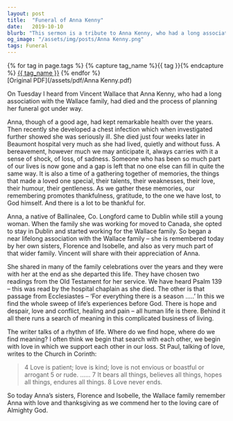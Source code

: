```yaml
---
layout: post
title:  "Funeral of Anna Kenny"
date:   2019-10-10
blurb: "This sermon is a tribute to Anna Kenny, who had a long association with the Wallace family and passed away after a brief illness. The sermon reflects on Anna's life, her qualities, and the memories she left behind. It also discusses the concept of love and its enduring nature, as described by St. Paul in his letter to the Corinthians."
og_image: "/assets/img/posts/Anna Kenny.png"
tags: Funeral
---    
```

<div class="tag-pills">
  {% for tag in page.tags %}
    {% capture tag_name %}{{ tag }}{% endcapture %}
    <a href="{{ site.baseurl }}/tag/{{ tag_name | slugify }}" class="tag-pill">{{ tag_name }}</a>
  {% endfor %}
</div>
[Original PDF](/assets/pdf/Anna Kenny.pdf)

On Tuesday I heard from Vincent Wallace that Anna Kenny, who had a long association with the Wallace family, had died and the process of planning her funeral got under way.

Anna, though of a good age, had kept remarkable health over the years. Then recently she developed a chest infection which when investigated further showed she was seriously ill. She died just four weeks later in Beaumont hospital very much as she had lived, quietly and without fuss. A bereavement, however much we may anticipate it, always carries with it a sense of shock, of loss, of sadness. Someone who has been so much part of our lives is now gone and a gap is left that no one else can fill in quite the same way. It is also a time of a gathering together of memories, the things that made a loved one special, their talents, their weaknesses, their love, their humour, their gentleness. As we gather these memories, our remembering promotes thankfulness, gratitude, to the one we have lost, to God himself. And there is a lot to be thankful for.

Anna, a native of Ballinalee, Co. Longford came to Dublin while still a young woman. When the family she was working for moved to Canada, she opted to stay in Dublin and started working for the Wallace family. So began a near lifelong association with the Wallace family – she is remembered today by her own sisters, Florence and Isobelle, and also as very much part of that wider family. Vincent will share with their appreciation of Anna.

She shared in many of the family celebrations over the years and they were with her at the end as she departed this life. They have chosen two readings from the Old Testament for her service. We have heard Psalm 139 – this was read by the hospital chaplain as she died. The other is that passage from Ecclesiastes – ‘For everything there is a season …..’ In this we find the whole sweep of life’s experiences before God. There is hope and despair, love and conflict, healing and pain – all human life is there. Behind it all there runs a search of meaning in this complicated business of living.

The writer talks of a rhythm of life. Where do we find hope, where do we find meaning? I often think we begin that search with each other, we begin with love in which we support each other in our loss. St Paul, talking of love, writes to the Church in Corinth:

> 4 Love is patient; love is kind; love is not envious or boastful or arrogant 5 or rude. …… 7 It bears all things, believes all things, hopes all things, endures all things. 8 Love never ends.

So today Anna’s sisters, Florence and Isobelle, the Wallace family remember Anna with love and thanksgiving as we commend her to the loving care of Almighty God.
